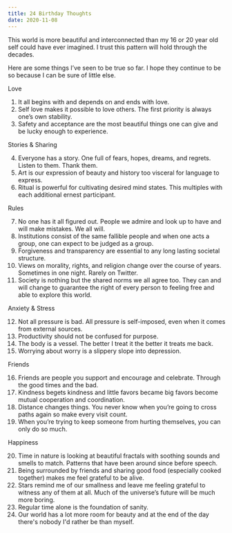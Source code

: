 ```yaml
---
title: 24 Birthday Thoughts
date: 2020-11-08
---
```


This world is more beautiful and interconnected than my 16 or 20 year old self could have ever imagined. I trust this pattern will hold through the decades. 

Here are some things I’ve seen to be true so far. I hope they continue to be so because I can be sure of little else. 

Love

1. It all begins with and depends on and ends with love. 
2. Self love makes it possible to love others. The first priority is always one’s own stability.
3. Safety and acceptance are the most beautiful things one can give and be lucky enough to experience. 

Stories & Sharing

4. Everyone has a story. One full of fears, hopes, dreams, and regrets. Listen to them. Thank them.
5. Art is our expression of beauty and history too visceral for language to express. 
6. Ritual is powerful for cultivating desired mind states. This multiples with each additional ernest participant. 

Rules

7. No one has it all figured out. People we admire and look up to have and will make mistakes. We all will. 
8. Institutions consist of the same fallible people and when one acts a group, one can expect to be judged as a group.
9. Forgiveness and transparency are essential to any long lasting societal structure. 
10. Views on morality, rights, and religion change over the course of years. Sometimes in one night. Rarely on Twitter. 
11. Society is nothing but the shared norms we all agree too. They can and will change to guarantee the right of every person to feeling free and able to explore this world. 

Anxiety & Stress

12. Not all pressure is bad. All pressure is self-imposed, even when it comes from external sources. 
13. Productivity should not be confused for purpose. 
14. The body is a vessel. The better I treat it the better it treats me back.
15. Worrying about worry is a slippery slope into depression. 

Friends

16. Friends are people you support and encourage and celebrate. Through the good times and the bad. 
17. Kindness begets kindness and little favors became big favors become mutual cooperation and coordination. 
18. Distance changes things. You never know when you’re going to cross paths again so make every visit count.
19. When you’re trying to keep someone from hurting themselves, you can only do so much.

Happiness

20. Time in nature is looking at beautiful fractals with soothing sounds and smells to match. Patterns that have been around since before speech. 
21. Being surrounded by friends and sharing good food (especially cooked together) makes me feel grateful to be alive. 
22. Stars remind me of our smallness and leave me feeling grateful to witness any of them at all. Much of the universe’s future will be much more boring. 
23. Regular time alone is the foundation of sanity. 
24. Our world has a lot more room for beauty and at the end of the day there's nobody I'd rather be than myself. 

